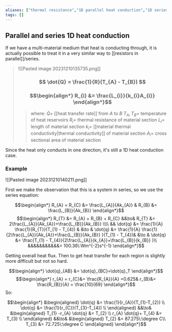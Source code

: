 ```yaml
---
aliases: ["thermal resistance","1D parallel heat conduction","1D series heat conduction"]
tags: []
---
```


## Parallel and series 1D heat conduction

If we have a multi-material medium that heat is conducting through, it is actually possible to treat it in a very similar way to [[resistors in parallel]]/series.

> ![[Pasted image 20231210135735.png]]
> ### $$ \dot{Q} = \frac{1}{R}(T_{A} - T_{B}) $$
> ### $$\begin{align*} R_{i} &= \frac{L_{i}}{k_{i}A_{i}} \end{align*}$$
>> where:
>> $\dot{Q}=$ [[heat transfer rate]] from $A$ to $B$
>> $T_{A},T_{B}=$ temperature of heat reservoirs
>> $R_{i}=$ thermal resistance of material section
>> $L_{i}=$ length of material section
>> $k_{i}=$ [[material thermal conductivity|thermal conductivity]] of material section
>> $A_{i}=$ cross sectional area of material section

Since the heat only conducts in one direction, it's still a 1D heat conduction case.

### Example

![[Pasted image 20231210140211.png]]

First we make the observation that this is a system in series, so we use the series equation:

$$\begin{align*}
R_{A} = R_{C} &= \frac{L_{A}}{Ak_{A}} & R_{B} &= \frac{L_{B}}{Ak_{B}}
\end{align*}$$
$$\begin{align*}
R_{T} &= R_{A} + R_{B} + R_{C} &&\to& R_{T} &= 2\frac{L_{A}}{Ak_{A}}+\frac{L_{B}}{Ak_{B}} \\\\
&& \dot{q} &= \frac{1}{A} \frac{1}{R_{T}}(T_{1} - T_{4}) & &\to & \dot{q} &= \frac{1}{A} \frac{1}{2\frac{L_{A}}{Ak_{A}}+\frac{L_{B}}{Ak_{B}} }(T_{1} - T_{4})& &\to & 
\dot{q} &=  \frac{T_{1} - T_{4}}{2\frac{L_{A}}{k_{A}}+\frac{L_{B}}{k_{B}} }\\
&&&&&&&&&&&= 100.36\:Wm^{-2}s^{-1}
\end{align*}$$

Getting overall heat flux. Then to get heat transfer for each region is slightly more difficult but not so hard.

$$\begin{align*}
\dot{q}_{AB} &= \dot{q}_{BC}=\dot{q}_T
\end{align*}$$
$$\begin{align*}
r_{A} = r_{C}&= \frac{R_{A}}{A} =0.625& r_{B}&= \frac{R_{B}}{A} = \frac{10}{69}
\end{align*}$$
So:

$$\begin{align*} 
&\begin{aligned} 
\dot{q} &= \frac{1}{r_{A}}(T_{1}-T_{2}) \\
\dot{q} &= \frac{1}{r_{C}}(T_{3}-T_{4}) \\
\end{aligned}
&&\to&
&\begin{aligned} 
T_{1} -r_{A} \dot{q}  &=   T_{2}    \\
r_{A} \dot{q}+ T_{4}  &=  T_{3}   \\
\end{aligned} 
&&\to&
&\begin{aligned} 
T_{2} &= 87.275\:\degree C\\
T_{3} &= 72.725\:\degree C
\end{aligned}
\end{align*}$$
